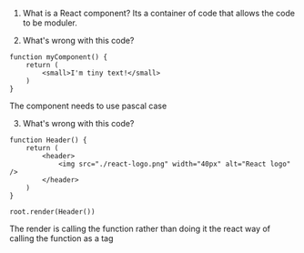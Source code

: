 1. What is a React component?
Its a container of code that allows the code to be moduler.

2. What's wrong with this code?
```
function myComponent() {
    return (
        <small>I'm tiny text!</small>
    )
}
```
The component needs to use pascal case

3. What's wrong with this code?
```
function Header() {
    return (
        <header>
            <img src="./react-logo.png" width="40px" alt="React logo" />
        </header>
    )
}

root.render(Header())
```

The render is calling the function rather than doing it the react way of calling the function as a tag
